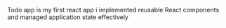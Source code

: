 Todo app is my first react app i implemented reusable React components and managed application state effectively
